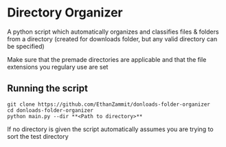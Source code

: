 # Directory Organizer
A python script which automatically organizes and classifies files & folders from a directory (created for downloads folder, but any valid directory can be specified)

Make sure that the premade directories are applicable and that the file extensions you regulary use are set

## Running the script
```
git clone https://github.com/EthanZammit/donloads-folder-organizer
cd donloads-folder-organizer
python main.py --dir **<Path to directory>**
```

If no directory is given the script automatically assumes you are trying to sort the test directory
